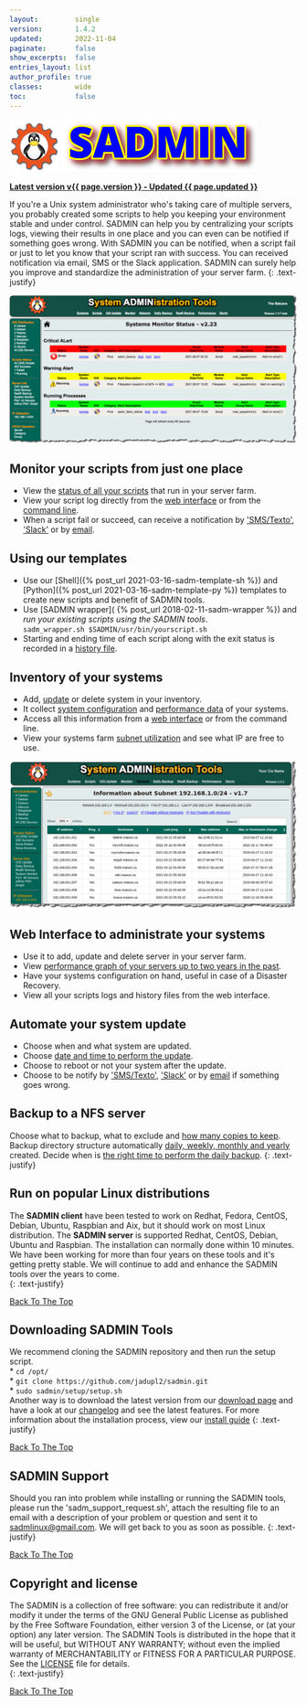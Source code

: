 ```yaml
---
layout:         single
version:        1.4.2
updated:        2022-11-04
paginate:       false
show_excerpts:  false
entries_layout: list
author_profile: true
classes:        wide
toc:            false
---
```


<a name="top_of_page"></a> 

![sadm_text](/assets/img/logo/sadmin_logo_88x88.png "SADMIN Logo")
![sadm_logo](/assets/img/logo/sadmin_text_343x93.png "SADMIN Text Logo")

[**Latest version v{{ page.version }} - Updated {{ page.updated }}**](_pages/download)

If you're a Unix system administrator who's taking care of multiple servers, you probably 
created some scripts to help you keeping your environment stable and under control. SADMIN can 
help you by centralizing your scripts logs, viewing their results in one place and
you can even can be notified if something goes wrong. With SADMIN you can be notified, when a 
script fail or just to let you know that your script ran with success. You can received 
notification via email, SMS or the Slack application. 
SADMIN can surely help you improve and standardize the administration of your server farm.
{: .text-justify}

[![monitor](/assets/img/sadm_sysmon/sadm_view_sysmon.png)](/assets/img/sadm_sysmon/sadm_view_sysmon.png)

## Monitor your scripts from just one place
* View the [status of all your scripts](/assets/img/webui/scripts_status.png) that run in your server farm.
* View your script log directly from the [web interface](/assets/img/webui/view_logs.png) or from the [command line](/assets/img/cmdline/cat_log.png).
* When a script fail or succeed, can receive a notification by ['SMS/Texto'](/assets/img/sms/textbelt_step10_sms_receive.png), ['Slack'](/assets/img/slack/slack_warning.png) or by [email](/assets/img/mail/sysmon_mail_notification.png).



## Using our templates 
* Use our [Shell]({% post_url 2021-03-16-sadm-template-sh %}) and [Python]({% post_url 2021-03-16-sadm-template-py %}) 
templates to create new scripts and benefit of SADMIN tools.  
* Use [SADMIN wrapper]( {% post_url 2018-02-11-sadm-wrapper %}) and *run your existing scripts using the SADMIN tools*.  
  `sadm_wrapper.sh $SADMIN/usr/bin/yourscript.sh`  
* Starting and ending time of each script along with the exit status is recorded in a 
[history file](/assets/img/files/rch_file_format.png). 



## Inventory of your systems
* Add, [update](/assets/img/webui/server_static_info.png) or delete system in your inventory.
* It collect [system configuration](/assets/img/webui/server_information.png) and [performance data](/assets/img/perfo/rrd_update_cpu_graph.png) of your systems.
* Access all this information from a [web interface](/assets/img/webui/main_screen.png) or from the command line.
* View your systems farm [subnet utilization](/assets/img/webui/view_subnet.png) and see what IP are free to use.  

[![SubnetInfo](/assets/img/webui/view_subnet.png)](/assets/img/webui/view_subnet.png "SADMIN Subnet Information")



## Web Interface to administrate your systems
* Use it to add, update and delete server in your server farm.
* View [performance graph of your servers up to two years in the past](assets/img/perfo/sadm_perf_adhoc.png).
* Have your systems configuration on hand, useful in case of a Disaster Recovery.
* View all your scripts logs and history files from the web interface.



## Automate your system update
* Choose when and what system are updated.
* Choose [date and time to perform the update](/assets/img/webui/osupdate_screen.png).
* Choose to reboot or not your system after the update.
* Choose to be notify by ['SMS/Texto'](/assets/img/sms/textbelt_step10_sms_receive.png), 
['Slack'](/assets/img/slack/slack_warning.png) or by 
[email](/assets/img/mail/sysmon_mail_notification.png) if something goes wrong.



## Backup to a NFS server
Choose what to backup, what to exclude and [how many copies to keep](/assets/img/backup/backup_options.png).
Backup directory structure automatically [daily, weekly, monthly and yearly](/assets/img/backup/backup_tree.png) created.
Decide when is [the right time to perform the daily backup](/assets/img/backup/backup_screen.png).
{: .text-justify}  


## Run on popular Linux distributions

The **SADMIN client** have been tested to work on Redhat, Fedora, CentOS, Debian, Ubuntu, Raspbian
and Aix, but it should work on most Linux distribution. The **SADMIN server**  is supported 
Redhat, CentOS, Debian, Ubuntu and Raspbian. The installation can normally done within 10 minutes.
We have been working for more than four years on these tools and it's getting pretty stable. We 
will continue to add and enhance the SADMIN tools over the years to come.  
{: .text-justify}

[Back To The Top](#top_of_page)



## Downloading SADMIN Tools
We recommend cloning the SADMIN repository and then run the setup script.  
    * `cd /opt/`    
    * `git clone https://github.com/jadupl2/sadmin.git`    
    * `sudo sadmin/setup/setup.sh`  
Another way is to download the latest version from our [download page](/_pages/download) and have 
a look at our [changelog](https://github.com/jadupl2/sadmin/releases/) and see the latest features. 
For more information about the installation process, view our [install guide](/_pages/install/)
{: .text-justify}

[Back To The Top](#top_of_page)



## SADMIN Support
Should you ran into problem while installing or running the SADMIN tools, please run the 
'sadm_support_request.sh', attach the resulting file to an email with a description of your 
problem or question and sent it to <sadmlinux@gmail.com>.
We will get back to you as soon as possible.
{: .text-justify}

[Back To The Top](#top_of_page)



## Copyright and license
The SADMIN is a collection of free software: you can redistribute it and/or modify it under the 
terms of the GNU General Public License as published by the Free Software Foundation, either 
version 3 of the License, or (at your option) any later version. 
The SADMIN Tools is distributed in the hope that it will be useful, but WITHOUT ANY WARRANTY; 
without even the implied warranty of MERCHANTABILITY or FITNESS FOR A PARTICULAR PURPOSE.  
See the [LICENSE](/_pages/license) file for details.  
{: .text-justify}

[Back To The Top](#top_of_page)


[1]: https://www.sadmin.ca/img/logo/sadmin_small_logo.png

